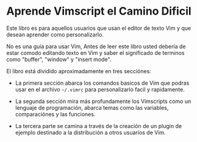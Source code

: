 # Aprende Vimscript el Camino Dificil

Este libro es para aquellos usuarios que usan el editor de texto Vim y que desean aprender como personalizarlo.

No es una guía para usar Vim, Antes de leer este libro usted debería de estar comodo editando texto en Vim y saber el significado de terminos como "buffer", "window" y "insert mode".

El libro está dividido aproximadamente en tres secciónes:

- La primera sección abarca los comandos basicos de Vim que podras usar en el archivo `~/.vimrc` para personalizarlo facil y rapidamente.

- La segunda sección mira más profundamente los Vimscripts como un lenguaje de programación, abarca temas como las variables, comparaciónes y las funciones.

- La tercera parte se camina a través  de la creación de un plugin de ejemplo destinado a la distribución a otros  usuarios de Vim.
